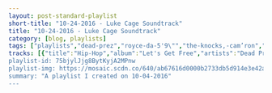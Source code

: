 ```yaml
---
layout: post-standard-playlist
short-title: "10-24-2016 - Luke Cage Soundtrack"
title: "10-24-2016 - Luke Cage Soundtrack"
category: [blog, playlists]
tags: ["playlists","dead-prez","royce-da-5'9\"","the-knocks,-cam’ron","lords-of-the-underground","curtis-mayfield","people-under-the-stairs","clipse","betty-wright,-the-roots","pete-josef","big-l","mood","michael-kiwanuka","tate-kobang","craig-mack","thug-life,-nate-dogg","gza","cardi,-eazy-get-rite,-freaky-marciano","bernie-worrell","slick-rick","curtis-mayfield","eric-b.-&-rakim,-marley-marl","black-moon","gang-starr,-total","ice-cube","busta-rhymes","muddy-waters","gang-starr,-k-ci-hailey,-jo-jo-hailey","gil-scott-heron","camp-lo","¡cubanismo!","d-nice","cypress-hill","johnny-farmer","adrian-quesada","jurassic-5","onyx","slick-rick,-outkast","the-highlighters-band","yo-yo,-ice-cube","heltah-skeltah","georgia-anne-muldrow","eric-b.-&-rakim,-marley-marl","skee-lo","motherlode","little-beaver","brigth-engelberts","del-the-funky-homosapien","angie-stone,-snoop-dogg","grand-puba","jmsn","marlena-shaw","black-sheep","rapper-big-pooh,-apollo-brown","muddy-waters","ultramagnetic-mc's","czarface","ann-peebles","chuck-berry","lee-fields-&-the-expressions,-lee-fields","labi-siffre","selena-gomez,-a-rocky","ultramagnetic-mc's","lee-fields","the-meters","nonchalant,-joe-quixx","gza","gang-starr,-scarface","the-fisk-jubilee-singers","mos-def,-pharoahe-monch,-nate-dogg","big-l","eric-b.-&-rakim","the-jack-moves","afu-ra","ugly-heroes","smif-n-wessun","curtis-mayfield","brand-nubian","j-live","blackalicious","de-la-soul-tribute-band","nice-&-smooth","dr.-dre,-eminem,-xzibit","heatwave","gza,-rza,-ghostface-killah,-killah-priest","sonny-boy-williamson-ii","miles-davis-quintet","big-l","black-moon","mos-def","white-denim","yusef-lateef","oh-no","booker-t.-&-the-m.g.'s","gza,-method-man","jamie-lidell","lightnin'-hopkins","j-live","two-for-da-road","prhyme","roots-manuva","de-la-soul-tribute-band","the-beatnuts","mos-def","naughty-by-nature","outkast","public-enemy","styles-p,-pharoahe-monch","the-beatnuts,-dead-prez,-cheryl-'pepsii'-riley","giovanni-james","czarface,-meyhem-lauren","warren-g,-nate-dogg","rick-ross,-nas","ohio-players","grand-puba","dj-dmd,-lil’-keke,-fat-pat","bessie-smith","the-cranberries"]
tracks: [{"title":"Hip-Hop","album":"Let's Get Free","artists":"Dead Prez"},{"title":"Boom - Explicit Album Version","album":"Rock City","artists":"Royce Da 5'9\""},{"title":"New York City (feat. Cam'ron)","album":"55","artists":"The Knocks, Cam’ron"},{"title":"Chief Rocka","album":"Here Come The Lords","artists":"Lords Of The Underground"},{"title":"Freddie's Dead","album":"Superfly: Deluxe 25th Anniversary Edition","artists":"Curtis Mayfield"},{"title":"San Francisco Knights","album":"The Next Step","artists":"People Under The Stairs"},{"title":"Grindin'","album":"Lord Willin'","artists":"Clipse"},{"title":"Old Songs","album":"Betty Wright: The Movie","artists":"Betty Wright, The Roots"},{"title":"Colour","album":"Colour","artists":"Pete Josef"},{"title":"Put It On","album":"Lifestylez Ov Da Poor & Dangerous","artists":"Big L"},{"title":"Karma","album":"Doom","artists":"Mood"},{"title":"One More Night","album":"Love & Hate","artists":"Michael Kiwanuka"},{"title":"Bank Rolls - Remix","album":"Bank Rolls (Remix)","artists":"Tate Kobang"},{"title":"Flava in Ya Ear","album":"Project: Funk Da World","artists":"Craig Mack"},{"title":"How Long Will They Mourn Me?","album":"Thug Life: Volume 1","artists":"Thug Life, Nate Dogg"},{"title":"Liquid Swords","album":"Liquid Swords","artists":"GZA"},{"title":"Lifestyles","album":"The Meth Lab","artists":"cardi, Eazy Get Rite, Freaky Marciano"},{"title":"I'll Be with You","album":"All the Woo in the World","artists":"Bernie Worrell"},{"title":"Children's Story","album":"The Great Adventures Of Slick Rick","artists":"Slick Rick"},{"title":"Pusher Man","album":"The Berlin Sessions","artists":"Curtis Mayfield"},{"title":"Eric B. Is President","album":"Gold","artists":"Eric B. & Rakim, Marley Marl"},{"title":"Who Got Da Props","album":"Enta da Stage","artists":"Black Moon"},{"title":"Discipline","album":"Full Clip: A Decade Of Gang Starr","artists":"Gang Starr, Total"},{"title":"It Was A Good Day","album":"The Predator","artists":"Ice Cube"},{"title":"Break Ya Neck","album":"Genesis","artists":"Busta Rhymes"},{"title":"My Home Is In The Delta","album":"The Folk Singer","artists":"Muddy Waters"},{"title":"Royalty","album":"Moment Of Truth","artists":"Gang Starr, K-Ci Hailey, Jo Jo Hailey"},{"title":"Home is Where the Hatred Is","album":"Pieces Of A Man","artists":"Gil Scott-Heron"},{"title":"Luchini Aka This Is It","album":"Profilin': The Hits","artists":"Camp Lo"},{"title":"Shallow Water Suite","album":"Mardi Gras Mambo - ¡Cubanismo! In New Orleans Featuring John Boutté And The Yockamo All-Stars","artists":"¡Cubanismo!"},{"title":"Call Me D-Nice","album":"Call Me D-Nice (Expanded Edition)","artists":"D-Nice"},{"title":"When the Shit Goes Down","album":"The Essential Cypress Hill","artists":"Cypress Hill"},{"title":"Death Letter","album":"Wrong Doers Respect Me","artists":"Johnny Farmer"},{"title":"The Last Time (Instrumental)","album":"Adrian Younge vs. Adrian Quesada","artists":"Adrian Quesada"},{"title":"Concrete Schoolyard","album":"J 5 (Deluxe Edition)","artists":"Jurassic 5"},{"title":"Slam","album":"Bacdafucup","artists":"Onyx"},{"title":"Street Talkin'","album":"The Art Of Storytelling","artists":"Slick Rick, Outkast"},{"title":"The Funky 16 Corners","album":"The Funky 16 Corners","artists":"The Highlighters Band"},{"title":"You Can't Play with My Yo-Yo (feat. Ice Cube)","album":"Make Way For The Motherlode","artists":"Yo-Yo, Ice Cube"},{"title":"Leflaur Leflah Eshkoshka","album":"Nocturnal","artists":"Heltah Skeltah"},{"title":"Ankles","album":"A Thoughtiverse Unmarred","artists":"Georgia Anne Muldrow"},{"title":"Paid In Full","album":"Paid In Full","artists":"Eric B. & Rakim, Marley Marl"},{"title":"I Wish","album":"I Wish","artists":"Skee-Lo"},{"title":"Soft Shell","album":"When I Die - The Best of Motherlode","artists":"Motherlode"},{"title":"Pretty Little Girl","album":"When Was The Last Time","artists":"Little Beaver"},{"title":"Get Together","album":"Tolambo Funk","artists":"Brigth Engelberts"},{"title":"Mistadobalina","album":"The Best Of Del Tha Funkee Homosapien [The Elektra Years]: The B-Boy Handbook","artists":"Del The Funky Homosapien"},{"title":"I Wanna Thank Ya (feat. Snoop Dogg) - Radio Edit","album":"I Wanna Thank Ya","artists":"Angie Stone, Snoop Dogg"},{"title":"A Little Of This","album":"2000","artists":"Grand Puba"},{"title":"Power","album":"It is.","artists":"JMSN"},{"title":"Woman Of The Ghetto","album":"Out Of Different Bags/Spice Of Life","artists":"Marlena Shaw"},{"title":"The Choice Is Yours (Revisited)","album":"A Wolf In Sheep's Clothing","artists":"Black Sheep"},{"title":"Augmentation","album":"Words Paint Pictures","artists":"Rapper Big Pooh, Apollo Brown"},{"title":"I'm Your Hoochie Coochie Man","album":"Muddy Waters","artists":"Muddy Waters"},{"title":"Give the Drummer Some","album":"Critical Beatdown (Re-Issue)","artists":"Ultramagnetic MC's"},{"title":"Junkyard Dogs - Instrumental","album":"Every Hero Needs a Villain - Instrumentals","artists":"CZARFACE"},{"title":"I Can't Stand the Rain","album":"I Can't Stand the Rain","artists":"Ann Peebles"},{"title":"You Never Can Tell","album":"You Never Can Tell: His Complete Chess Recordings 1960 -1966","artists":"Chuck Berry"},{"title":"Faithful Man","album":"Faithful Man","artists":"Lee Fields & The Expressions, Lee Fields"},{"title":"I Got The... - 2006 Remaster","album":"Remember My Song","artists":"Labi Siffre"},{"title":"Good For You","album":"Good For You","artists":"Selena Gomez, A Rocky"},{"title":"Critical Beatdown","album":"Critical Beatdown (Re-Issue)","artists":"Ultramagnetic MC's"},{"title":"Wanna Dance","album":"Let's Talk It Over (Deluxe Edition)","artists":"Lee Fields"},{"title":"Cissy Strut","album":"Funkify Your Life: The Meters Anthology","artists":"The Meters"},{"title":"5 O'clock (Joe Quixx Remix)","album":"Only for the Real Dj: a Premier Selection of Hip Hop Inspired by the Boom Bap Sound","artists":"Nonchalant, Joe Quixx"},{"title":"Breaker, Breaker","album":"Beneath The Surface","artists":"GZA"},{"title":"Betrayal","album":"Full Clip: A Decade Of Gang Starr","artists":"Gang Starr, Scarface"},{"title":"Wade in the Water","album":"Wade in the Water: African American Sacred Music Traditions Vol. I-IV","artists":"The Fisk Jubilee Singers"},{"title":"Oh No - (best of decade I version)","album":"Rawkus Records - Best of Decade I 1995-2005 (Explicit Version)","artists":"Mos Def, Pharoahe Monch, Nate Dogg"},{"title":"Da Graveyard","album":"Lifestylez Ov Da Poor & Dangerous","artists":"Big L"},{"title":"Follow The Leader","album":"Follow The Leader","artists":"Eric B. & Rakim"},{"title":"Doublin' Down","album":"The Jack Moves","artists":"The Jack Moves"},{"title":"Defeat","album":"Body Of The Life Force","artists":"Afu-Ra"},{"title":"Today Right Now","album":"Everything in Between","artists":"Ugly Heroes"},{"title":"Bucktown","album":"Dah Shinin'","artists":"Smif-N-Wessun"},{"title":"Here but I'm Gone","album":"New World Order","artists":"Curtis Mayfield"},{"title":"Word Is Bond - Explicit LP Version","album":"Everything Is Everything","artists":"Brand Nubian"},{"title":"Get It Together","album":"His Own Self","artists":"J-Live"},{"title":"Make You Feel That Way","album":"Blazing Arrow","artists":"Blackalicious"},{"title":"Breakadawn","album":"A Salute To De La Soul","artists":"De La Soul Tribute Band"},{"title":"Funky For You","album":"Nice & Smooth","artists":"Nice & Smooth"},{"title":"What's The Difference","album":"2001 (Explicit Version)","artists":"Dr. Dre, Eminem, Xzibit"},{"title":"Always and Forever","album":"The Best Of Heatwave: Always And Forever","artists":"Heatwave"},{"title":"4th Chamber","album":"Liquid Swords","artists":"GZA, RZA, Ghostface Killah, Killah Priest"},{"title":"Help Me","album":"His Best","artists":"Sonny Boy Williamson II"},{"title":"Four","album":"Workin' With The Miles Davis Quintet","artists":"Miles Davis Quintet"},{"title":"MVP","album":"Lifestylez Ov Da Poor & Dangerous","artists":"Big L"},{"title":"I Got Cha Opin","album":"Enta da Stage","artists":"Black Moon"},{"title":"Mathematics","album":"Black On Both Sides","artists":"Mos Def"},{"title":"Ha Ha Ha Ha (Yeah)","album":"Stiff","artists":"White Denim"},{"title":"Like It Is - Remastered","album":"The Blue Yusef Lateef","artists":"Yusef Lateef"},{"title":"Heavy","album":"Dr. No's Oxperiment","artists":"Oh No"},{"title":"Melting Pot","album":"Melting Pot","artists":"Booker T. & the M.G.'s"},{"title":"Shadowboxin'","album":"Liquid Swords","artists":"GZA, Method Man"},{"title":"Little Bit of Feel Good","album":"Jim","artists":"Jamie Lidell"},{"title":"Mojo Hand","album":"The Best Of Lightning Hopkins","artists":"Lightnin' Hopkins"},{"title":"A Charmed Life","album":"All Of The Above","artists":"J-Live"},{"title":"Re-Up","album":"Wu-Chronicles: Chapter 2","artists":"Two For Da Road"},{"title":"U Looz","album":"PRhyme","artists":"PRhyme"},{"title":"On A High","album":"On A High","artists":"Roots Manuva"},{"title":"The Magic Number","album":"A Salute To De La Soul","artists":"De La Soul Tribute Band"},{"title":"Do You Believe","album":"Stonee Crazy","artists":"The Beatnuts"},{"title":"Ms. Fat Booty","album":"Black On Both Sides","artists":"Mos Def"},{"title":"Feel Me Flow","album":"Poverty's Paradise","artists":"Naughty By Nature"},{"title":"SpottieOttieDopaliscious","album":"Aquemini","artists":"Outkast"},{"title":"Rebel Without A Pause","album":"Dope: Music From The Motion Picture","artists":"Public Enemy"},{"title":"The Life - Album Version Edit (Explicit)","album":"A Gangster And A Gentleman (Explicit Version)","artists":"Styles P, Pharoahe Monch"},{"title":"Look Around (feat. dead prez & Cheryl 'Pepsii' Riley)","album":"A Musical Massacre (Explicit)","artists":"The Beatnuts, Dead Prez, Cheryl 'Pepsii' Riley"},{"title":"Shame on You","album":"Shame On You","artists":"Giovanni James"},{"title":"Deadly Class (feat. Meyhem Lauren)","album":"Every Hero Needs a Villain","artists":"CZARFACE, Meyhem Lauren"},{"title":"Regulate","album":"Regulate… G Funk Era","artists":"Warren G, Nate Dogg"},{"title":"One Of Us","album":"Black Market (Deluxe)","artists":"Rick Ross, Nas"},{"title":"Ecstasy","album":"Ecstasy","artists":"Ohio Players"},{"title":"I Like It (I Wanna Be Where You Are)","album":"2000","artists":"Grand Puba"},{"title":"25 Lighters","album":"Forty Four: 3rd Coast Classics, Vol. 1","artists":"DJ DMD, Lil’ Keke, Fat Pat"},{"title":"Nobody Knows You When You're Down and Out","album":"The Complete Recordings, Vol. 4","artists":"Bessie Smith"},{"title":"Zombie","album":"No Need To Argue (The Complete Sessions 1994-1995)","artists":"The Cranberries"}]
playlist-id: 75bjylJjg8BytKyjA2MPnw
playlist-img: https://mosaic.scdn.co/640/ab67616d0000b2733db5d914e3e42a1b1706fc25ab67616d0000b2736be2fd3059b8ebc94eb85e0bab67616d0000b2739f1f96b2d132b62ef0e3da18ab67616d0000b273d4dc4be248cc495fb4116b0a
summary: "A playlist I created on 10-04-2016"
---
```

